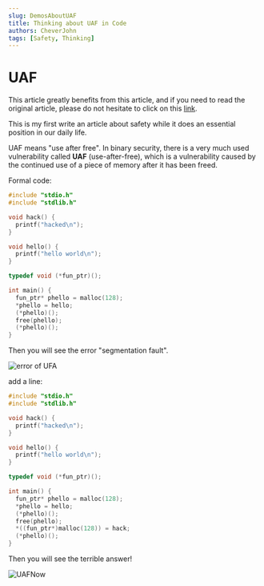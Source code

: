 ```yaml
---
slug: DemosAboutUAF
title: Thinking about UAF in Code
authors: CheverJohn
tags: [Safety, Thinking]
---
```


# UAF

This article greatly benefits from this article, and if you need to read the original article, please do not hesitate to click on this [link](https://www.zhihu.com/question/531243779/answer/2469998116).

This is my first write an article about safety while it does an essential position in our daily life.

UAF means "use after free". In binary security, there is a very much used vulnerability called **UAF** (use-after-free), which is a vulnerability caused by the continued use of a piece of memory after it has been freed.

Formal code:

```c
#include "stdio.h"
#include "stdlib.h"

void hack() {
  printf("hacked\n");
}

void hello() {
  printf("hello world\n");
}

typedef void (*fun_ptr)();

int main() {
  fun_ptr* phello = malloc(128);
  *phello = hello;
  (*phello)();
  free(phello);
  (*phello)();
}
```

Then you will see the error "segmentation fault".

![error of UFA](/img/2022-05-04-DemoAboutUAF/errorOfUFA.png)

add a line:

```c
#include "stdio.h"
#include "stdlib.h"

void hack() {
  printf("hacked\n");
}

void hello() {
  printf("hello world\n");
}

typedef void (*fun_ptr)();

int main() {
  fun_ptr* phello = malloc(128);
  *phello = hello;
  (*phello)();
  free(phello);
  *((fun_ptr*)malloc(128)) = hack;
  (*phello)();
}
```

Then you will see the terrible answer!

![UAFNow](/img/2022-05-04-DemoAboutUAF/UAFNow.png)
